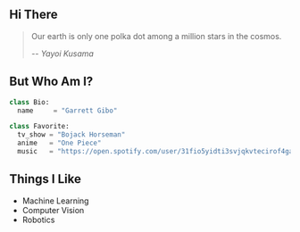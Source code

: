 ## Hi There

> Our earth is only one polka dot among a million stars in the cosmos.
>
> -- <cite>Yayoi Kusama</cite>


## But Who Am I?

```Python
class Bio:
  name     = "Garrett Gibo"

class Favorite:
  tv_show = "Bojack Horseman"
  anime   = "One Piece"
  music   = "https://open.spotify.com/user/31fio5yidti3svjqkvtecirof4ga"
```

## Things I Like

* Machine Learning
* Computer Vision
* Robotics
